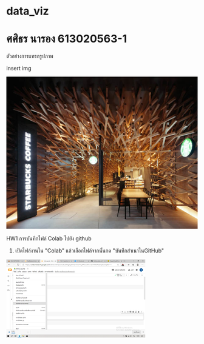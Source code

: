 # data_viz
# ศศิธร นารอง 613020563-1

ตัวอย่างการแทรกรูปภาพ

insert img

![README](cc.jpg)


HW1 การบันทึกไฟล์ Colab ไปยัง github
1. เปิดไฟล์งานใน "Colab" แล้วเลือกไฟล์จากนั้นกด "บันทึกสำเนาในGitHub"

![README](111.png)
